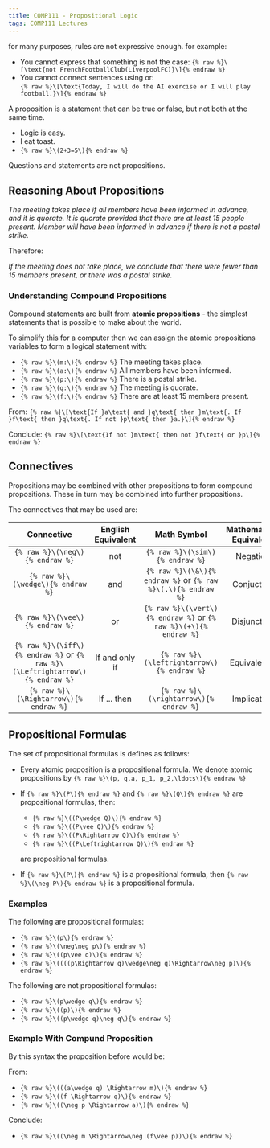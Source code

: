 ```yaml
---
title: COMP111 - Propositional Logic
tags: COMP111 Lectures
---
```

for many purposes, rules are not expressive enough. for example:

* You cannot express that something is not the case:
	`{% raw %}\[\text{not FrenchFootballClub(LiverpoolFC)}\]{% endraw %}`
* You cannot connect sentences using or:  
	`{% raw %}\[\text{Today, I will do the AI exercise or I will play football.}\]{% endraw %}`
	
A proposition is a statement that can be true or false, but not both at the same time.

* Logic is easy.
* I eat toast.
* `{% raw %}\(2+3=5\){% endraw %}`

Questions and statements are not propositions.

## Reasoning About Propositions

*The meeting takes place if all members have been informed in advance, and it is quorate. It is quorate provided that there are at least 15 people present. Member will have been informed in advance if there is not a postal strike.*

Therefore:

*If the meeting does not take place, we conclude that there were fewer than 15 members present, or there was a postal strike.*

### Understanding Compound Propositions
Compound statements are built from **atomic propositions** - the simplest statements that is possible to make about the world.

To simplify this for a computer then we can assign the atomic propositions variables to form a logical statement with:

* `{% raw %}\(m:\){% endraw %}` The meeting takes place.
* `{% raw %}\(a:\){% endraw %}` All members have been informed.
* `{% raw %}\(p:\){% endraw %}` There is a postal strike.
* `{% raw %}\(q:\){% endraw %}` The meeting is quorate.
* `{% raw %}\(f:\){% endraw %}` There are at least 15 members present.

From:
`{% raw %}\[\text{If }a\text{ and }q\text{ then }m\text{. If }f\text{ then }q\text{. If not }p\text{ then }a.}\]{% endraw %}`

Conclude:
`{% raw %}\[\text{If not }m\text{ then not }f\text{ or }p\]{% endraw %}`

## Connectives
Propositions may be combined with other propositions to form compound propositions. These in turn may be combined into further propositions.

The connectives that may be used are:

| Connective | English Equivalent | Math Symbol | Mathematical Equivalent |
| :-: | :-: | :-: | :-: |
| `{% raw %}\(\neg\){% endraw %}` | not | `{% raw %}\(\sim\){% endraw %}` | Negation |
| `{% raw %}\(\wedge\){% endraw %}` | and | `{% raw %}\(\&\){% endraw %}` or `{% raw %}\(.\){% endraw %}` | Conjuction |
| `{% raw %}\(\vee\){% endraw %}` | or | `{% raw %}\(\vert\){% endraw %}` or `{% raw %}\(+\){% endraw %}` | Disjunction |
| `{% raw %}\(\iff\){% endraw %}` or `{% raw %}\(\Leftrightarrow\){% endraw %}` | If and only if | `{% raw %}\(\leftrightarrow\){% endraw %}` | Equivalence |
| `{% raw %}\(\Rightarrow\){% endraw %}` | If ... then | `{% raw %}\(\rightarrow\){% endraw %}` | Implication |

## Propositional Formulas
The set of propositional formulas is defines as follows:

* Every atomic proposition is a propositional formula. We denote atomic propositions by `{% raw %}\(p, q,a, p_1, p_2,\ldots\){% endraw %}`
* If `{% raw %}\(P\){% endraw %}` and `{% raw %}\(Q\){% endraw %}` are propositional formulas, then:
	* `{% raw %}\((P\wedge Q)\){% endraw %}`
	* `{% raw %}\((P\vee Q)\){% endraw %}`
	* `{% raw %}\((P\Rightarrow Q)\){% endraw %}`
	* `{% raw %}\((P\Leftrightarrow Q)\){% endraw %}`
	
	are propositional formulas.
* If `{% raw %}\(P\){% endraw %}` is a propositional formula, then `{% raw %}\(\neg P\){% endraw %}` is a propositional formula.

### Examples
The following are propositional formulas:

* `{% raw %}\(p\){% endraw %}`
* `{% raw %}\(\neg\neg p\){% endraw %}`
* `{% raw %}\((p\vee q)\){% endraw %}`
* `{% raw %}\((((p\Rightarrow q)\wedge\neg q)\Rightarrow\neg p)\){% endraw %}`

The following are not propositional formulas:

* `{% raw %}\(p\wedge q\){% endraw %}`
* `{% raw %}\((p)\){% endraw %}`
* `{% raw %}\((p\wedge q)\neg q\){% endraw %}`

### Example With Compund Proposition
By this syntax the proposition before would be:

From:

* `{% raw %}\(((a\wedge q) \Rightarrow m)\){% endraw %}`
* `{% raw %}\((f \Rightarrow q)\){% endraw %}`
* `{% raw %}\((\neg p \Rightarrow a)\){% endraw %}`

Conclude:

* `{% raw %}\((\neg m \Rightarrow\neg (f\vee p))\){% endraw %}`
